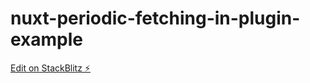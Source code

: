 # nuxt-periodic-fetching-in-plugin-example

[Edit on StackBlitz ⚡️](https://stackblitz.com/edit/nuxt-starter-vjmf2r)
